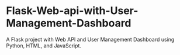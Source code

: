 # Flask-Web-api-with-User-Management-Dashboard
A Flask project with Web API and User Management Dashboard using Python, HTML, and JavaScript.

